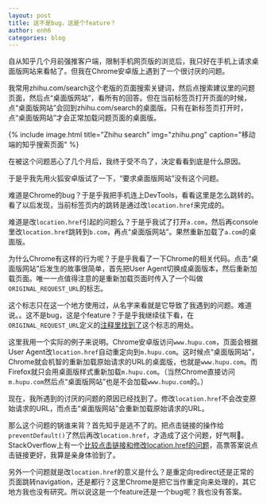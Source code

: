 ```yaml
---
layout: post
title: 这不是bug，这是个feature？
author: enh6
categories: blog
---
```


自从知乎几个月前强推客户端，限制手机网页版的浏览后，我只好在手机上请求桌面版网站来看帖了。但我在Chrome安卓版上遇到了一个很讨厌的问题。

我常用zhihu.com/search这个老版的页面搜索关键词，然后点搜索建议里的问题页面，然后点“桌面版网站”，看所有的回答。但在当前标签页打开页面的时候，点“桌面版网站”会回到zhihu.com/search的桌面版。只有在新标签页打开时，点“桌面版网站”才会正常加载问题页面的桌面版。

{% include image.html title="Zhihu search" img="zhihu.png"
   caption="移动端的知乎搜索页面" %}

在被这个问题恶心了几个月后，我终于受不鸟了，决定看看到底是什么原因。

于是乎我先用火狐安卓版试了一下，“要求桌面版网站”没有这个问题。

难道是Chrome的bug？于是乎我把手机连上DevTools，看看这里是怎么跳转的。看了以后发现，当前标签页内的跳转是通过改`location.href`来完成的。

难道是改`location.href`引起的问题么？于是乎我试了打开`a.com`，然后再console里改`location.href`跳转到`b.com`，再点“桌面版网站”。果然重新加载了`a.com`的桌面版。

为什么Chrome有这样的行为呢？于是乎我看了一下Chrome的相关代码。点击“桌面版网站”后发生的故事很简单，首先把User Agent切换成桌面版本，然后重新加载页面。唯一一点值得注意的是重新加载页面时传入了一个叫做`ORIGINAL_REQUEST_URL`的标志。

这个标志只在这一个地方使用过，从名字来看就是它导致了我遇到的问题。难道说。。这不是bug，这是个feature？于是乎我继续往下看，在`ORIGINAL_REQUEST_URL`定义的[注释里找到了](https://cs.chromium.org/chromium/src/content/public/browser/reload_type.h?q=original_request_ur)这个标志的用处。

这里我用一个实际的例子来说明。Chrome安卓版访问`www.hupu.com`，页面会根据User Agent改`location.href`自动重定向到`m.hupu.com`。这时候点“桌面版网站”，Chrome就会机智的重新加载原始请求的URL的桌面版，也就是`www.hupu.com`。而Firefox就只会用桌面版样式重新加载`m.hupu.com`。（当然Chrome直接访问`m.hupu.com`然后点“桌面版网站”也是不会加载`www.hupu.com`的。）

现在，我所遇到的讨厌的问题的原因已经找到了。修改`location.href`不会改变原始请求的URL，而点击“桌面版网站”会重新加载原始请求的URL。

那么这个问题的锅谁来背？首先知乎是逃不了的。把点击链接的操作给`preventDefault()`了然后再改`location.href`，才造成了这个问题，好气啊👿。StackOverflow上有一个[比较点击链接和修改location.href的问题](https://stackoverflow.com/questions/1667416/window-location-href-vs-clicking-on-an-anchor)，高票答案说点击链接更好，我算是亲身体验到了。

另外一个问题就是改`location.href`的意义是什么？是重定向redirect还是正常的页面跳转navigation，还是都行？这里Chrome是把它当作重定向来处理的，其它地方我也没有研究。所以说这是一个feature还是一个bug呢？我也没有答案。
